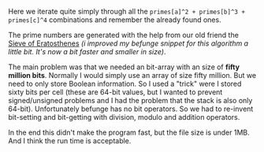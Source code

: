 Here we iterate quite simply through all the `primes[a]^2 + primes[b]^3 + primes[c]^4` combinations and remember the already found ones.

The prime numbers are generated with the help from our old friend the [Sieve of Eratosthenes](https://en.wikipedia.org/wiki/Sieve_of_Eratosthenes)
*(i improved my befunge snippet for this algorithm a little bit. It's now a bit faster and smaller in size)*.

The main problem was that we needed an bit-array with an size of **fifty million bits**.
Normally I would simply use an array of size fifty million. But we need to only store Boolean information.
So I used a "trick" were I stored sixty bits per cell (these are 64-bit values, but I wanted to prevent signed/unsigned problems and I had the problem that the stack is also only 64-bit).
Unfortunately befunge has no bit operators. So we had to re-invent bit-setting and bit-getting with division, modulo and addition operators.

In the end this didn't make the program fast, but the file size is under 1MB. And I think the run time is acceptable.